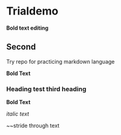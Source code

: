 # Trialdemo
**Bold text editing**
## Second
Try repo for practicing markdown language

**Bold Text**

### Heading test third heading

__Bold Text__

*italic text*


~~stride through text

